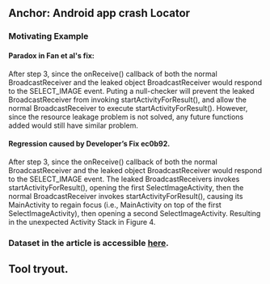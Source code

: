 ## Anchor: Android app crash Locator

### Motivating Example 
#### Paradox in Fan et al's fix:

After step 3, since the onReceive() callback of both the normal BroadcastReceiver and the leaked object BroadcastReceiver would respond to the SELECT_IMAGE event. Puting a null-checker will prevent the leaked BroadcastReceiver from invoking startActivityForResult(), and allow the normal BroadcastReceiver to execute startActivityForResult(). However, since the resource leakage problem is not solved, any future functions added would still have similar problem.

#### Regression caused by Developer’s Fix ec0b92.
              
After step 3, since the onReceive() callback of both the normal BroadcastReceiver and the leaked object BroadcastReceiver would respond to the SELECT_IMAGE event. The leaked BroadcastReceivers invokes startActivityForResult(), opening the first SelectImageActivity, then the normal BroadcastReceiver invokes startActivityForResult(), causing its MainActivity to regain focus (i.e., MainActivity on top of the first SelectImageActivity), then opening a second SelectImageActivity. Resulting in the unexpected Activity Stack in Figure 4.

### Dataset in the article is accessible [here](https://github.com/Anchor-Locator/anchor).

## Tool tryout.
